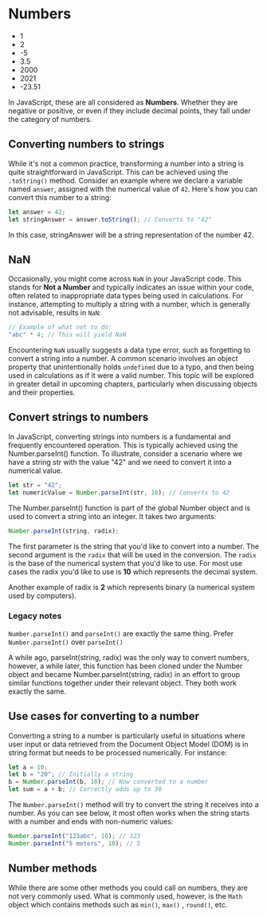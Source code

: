 # Numbers

- 1
- 2
- -5
- 3.5
- 2000
- 2021
- -23.51

In JavaScript, these are all considered as **Numbers**. Whether they are negative or positive, or even if they include decimal points, they fall under the category of numbers.

## Converting numbers to strings

While it's not a common practice, transforming a number into a string is quite straightforward in JavaScript. This can be achieved using the `.toString()` method. Consider an example where we declare a variable named `answer`, assigned with the numerical value of `42`. Here's how you can convert this number to a string:

```js
let answer = 42;
let stringAnswer = answer.toString(); // Converts to "42"
```

In this case, stringAnswer will be a string representation of the number 42.

## NaN

Occasionally, you might come across `NaN` in your JavaScript code. This stands for **Not a Number** and typically indicates an issue within your code, often related to inappropriate data types being used in calculations. For instance, attempting to multiply a string with a number, which is generally not advisable, results in `NaN`:

```js
// Example of what not to do:
"abc" * 4; // This will yield NaN
```

Encountering `NaN` usually suggests a data type error, such as forgetting to convert a string into a number. A common scenario involves an object property that unintentionally holds `undefined` due to a typo, and then being used in calculations as if it were a valid number. This topic will be explored in greater detail in upcoming chapters, particularly when discussing objects and their properties.

## Convert strings to numbers

In JavaScript, converting strings into numbers is a fundamental and frequently encountered operation. This is typically achieved using the Number.parseInt() function. To illustrate, consider a scenario where we have a string str with the value "42" and we need to convert it into a numerical value.

```js
let str = "42";
let numericValue = Number.parseInt(str, 10); // Converts to 42
```

The Number.parseInt() function is part of the global Number object and is used to convert a string into an integer. It takes two arguments:

```js
Number.parseInt(string, radix);
```

The first parameter is the string that you'd like to convert into a number. The second argument is the `radix` that will be used in the conversion.
The `radix` is the base of the numerical system that you'd like to use. For most use cases the radix you'd like to use is **10** which represents the decimal system.

Another example of radix is **2** which represents binary (a numerical system used by computers).

### Legacy notes

`Number.parseInt()` and `parseInt()` are exactly the same thing. Prefer `Number.parseInt()` over `parseInt()`

A while ago, parseInt(string, radix) was the only way to convert numbers, however, a while later, this function has been cloned under the Number object and became Number.parseInt(string, radix) in an effort to group similar functions together under their relevant object. They both work exactly the same.

## Use cases for converting to a number

Converting a string to a number is particularly useful in situations where user input or data retrieved from the Document Object Model (DOM) is in string format but needs to be processed numerically. For instance:

```js
let a = 10;
let b = "20"; // Initially a string
b = Number.parseInt(b, 10); // Now converted to a number
let sum = a + b; // Correctly adds up to 30
```

The `Number.parseInt()` method will try to convert the string it receives into a number. As you can see below, it
most often works when the string starts with a number and ends with non-numeric values:

```js
Number.parseInt("123abc", 10); // 123
Number.parseInt("5 meters", 10); // 5
```

## Number methods

While there are some other methods you could call on numbers, they are not very commonly used. What is commonly used, however,
is the `Math` object which contains methods such as `min()`, `max()` , `round()`, etc.
